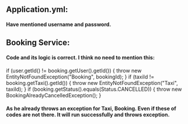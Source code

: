 ## Application.yml:

#### Have mentioned username and password.

## Booking Service:

#### Code and its logic is correct. I think no need to mention this:

if (user.getId() != booking.getUser().getId()) {
throw new EntityNotFoundException("Booking", bookingId);
}
if (taxiId != booking.getTaxi().getId()) {
throw new EntityNotFoundException("Taxi", taxiId);
}
if (booking.getStatus().equals(Status.CANCELLED)) {
throw new BookingAlreadyCancelledException();
}

#### As he already throws an exception for Taxi, Booking. Even if these of codes are not there. It will run successfully and throws exception.

